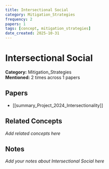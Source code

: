 ```yaml
---
title: Intersectional Social
category: Mitigation_Strategies
frequency: 2
papers: 1
tags: [concept, mitigation_strategies]
date_created: 2025-10-31
---
```


# Intersectional Social

**Category:** Mitigation_Strategies  
**Mentioned:** 2 times across 1 papers

## Papers

- [[summary_Project_2024_Intersectionality]]

## Related Concepts

*Add related concepts here*

## Notes

*Add your notes about Intersectional Social here*
